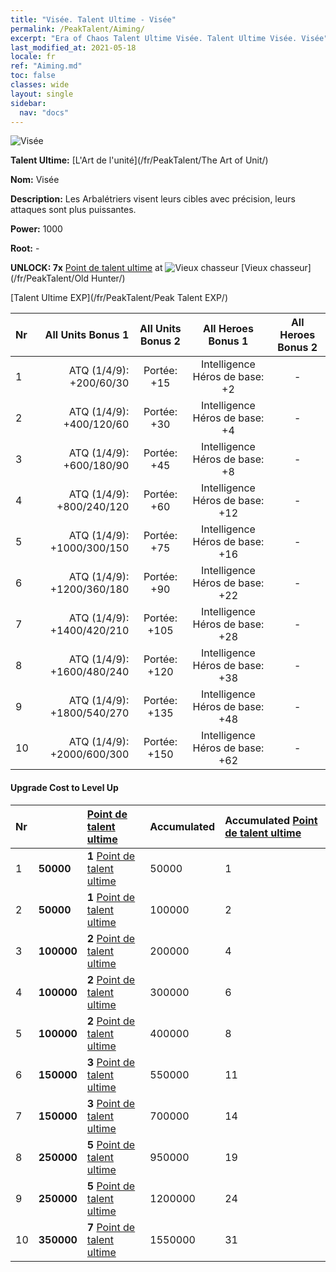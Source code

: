 ```yaml
---
title: "Visée. Talent Ultime - Visée"
permalink: /PeakTalent/Aiming/
excerpt: "Era of Chaos Talent Ultime Visée. Talent Ultime Visée. Visée"
last_modified_at: 2021-05-18
locale: fr
ref: "Aiming.md"
toc: false
classes: wide
layout: single
sidebar:
  nav: "docs"
---
```


  ![Visée](/images/pt/talent_2009.png)

  **Talent Ultime:** [L'Art de l'unité](/fr/PeakTalent/The Art of Unit/)

  **Nom:** Visée

  **Description:** Les Arbalétriers visent leurs cibles avec précision, leurs attaques sont plus puissantes.

  **Power:** 1000

  **Root:** -

  **UNLOCK: 7x** [Point de talent ultime](/ItemsFR/con_934/) at ![Vieux chasseur](/images/pt/talent_2010.png) [Vieux chasseur](/fr/PeakTalent/Old Hunter/)

  [Talent Ultime EXP](/fr/PeakTalent/Peak Talent EXP/)

  | Nr | All Units Bonus 1 | All Units Bonus 2 | All Heroes Bonus 1 | All Heroes Bonus 2 |
  |:---|--------------:|:-------------:|:-------------:|:-------------:|
  | 1 | ATQ (1/4/9): +200/60/30 | Portée: +15 | Intelligence Héros de base: +2 | - |
  | 2 | ATQ (1/4/9): +400/120/60 | Portée: +30 | Intelligence Héros de base: +4 | - |
  | 3 | ATQ (1/4/9): +600/180/90 | Portée: +45 | Intelligence Héros de base: +8 | - |
  | 4 | ATQ (1/4/9): +800/240/120 | Portée: +60 | Intelligence Héros de base: +12 | - |
  | 5 | ATQ (1/4/9): +1000/300/150 | Portée: +75 | Intelligence Héros de base: +16 | - |
  | 6 | ATQ (1/4/9): +1200/360/180 | Portée: +90 | Intelligence Héros de base: +22 | - |
  | 7 | ATQ (1/4/9): +1400/420/210 | Portée: +105 | Intelligence Héros de base: +28 | - |
  | 8 | ATQ (1/4/9): +1600/480/240 | Portée: +120 | Intelligence Héros de base: +38 | - |
  | 9 | ATQ (1/4/9): +1800/540/270 | Portée: +135 | Intelligence Héros de base: +48 | - |
  | 10 | ATQ (1/4/9): +2000/600/300 | Portée: +150 | Intelligence Héros de base: +62 | - |


#### Upgrade Cost to Level Up

  | Nr | <i class="fas fa-coins"/> | [Point de talent ultime](/ItemsFR/con_934/) | Accumulated <i class="fas fa-coins"/> | Accumulated [Point de talent ultime](/ItemsFR/con_934/) |
  |:---|:--------------|:-------------|:-------------|:-------------|
  | 1 | **50000** | **1** [Point de talent ultime](/ItemsFR/con_934/) | 50000 | 1 |
  | 2 | **50000** | **1** [Point de talent ultime](/ItemsFR/con_934/) | 100000 | 2 |
  | 3 | **100000** | **2** [Point de talent ultime](/ItemsFR/con_934/) | 200000 | 4 |
  | 4 | **100000** | **2** [Point de talent ultime](/ItemsFR/con_934/) | 300000 | 6 |
  | 5 | **100000** | **2** [Point de talent ultime](/ItemsFR/con_934/) | 400000 | 8 |
  | 6 | **150000** | **3** [Point de talent ultime](/ItemsFR/con_934/) | 550000 | 11 |
  | 7 | **150000** | **3** [Point de talent ultime](/ItemsFR/con_934/) | 700000 | 14 |
  | 8 | **250000** | **5** [Point de talent ultime](/ItemsFR/con_934/) | 950000 | 19 |
  | 9 | **250000** | **5** [Point de talent ultime](/ItemsFR/con_934/) | 1200000 | 24 |
  | 10 | **350000** | **7** [Point de talent ultime](/ItemsFR/con_934/) | 1550000 | 31 |
